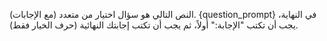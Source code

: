 النص التالي هو سؤال اختيار من متعدد (مع الإجابات).
{question_prompt}
في النهاية، يجب أن تكتب "الإجابة:" أولاً، ثم يجب أن تكتب إجابتك النهائية (حرف الخيار فقط).